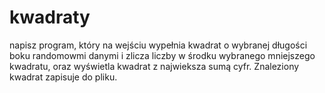 # kwadraty
napisz program, który na wejściu wypełnia kwadrat o wybranej długości boku randomowmi danymi i zlicza liczby w środku wybranego mniejszego kwadratu, oraz wyświetla kwadrat z najwieksza sumą cyfr. Znaleziony kwadrat zapisuje do pliku. 
